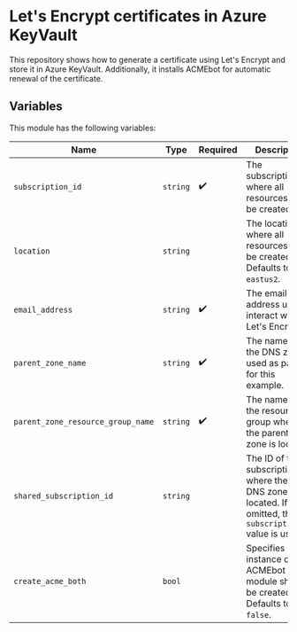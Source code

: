 # Let's Encrypt certificates in Azure KeyVault

This repository shows how to generate a certificate using Let's Encrypt and store it in Azure KeyVault. Additionally, it installs ACMEbot for automatic renewal of the certificate.

## Variables

This module has the following variables:

|Name|Type|Required|Description|
|-|-|-|-|
|`subscription_id`|`string`|✔️|The subscription where all resources will be created|
|`location`|`string`||The location where all resources will be created. Defaults to `eastus2`.|
|`email_address`|`string`|✔️|The email address used to interact with Let's Encrypt|
|`parent_zone_name`|`string`|✔️|The name of the DNS zone used as parent for this example.|
|`parent_zone_resource_group_name`|`string`|✔️|The name of the resource group where the parent DNS zone is located.|
|`shared_subscription_id`|`string`||The ID of the subscription where the base DNS zone is located. If omitted, the `subscription_id` value is used.|
|`create_acme_both`|`bool`||Specifies if an instance of the ACMEbot module should be created. Defaults to `false`.|
